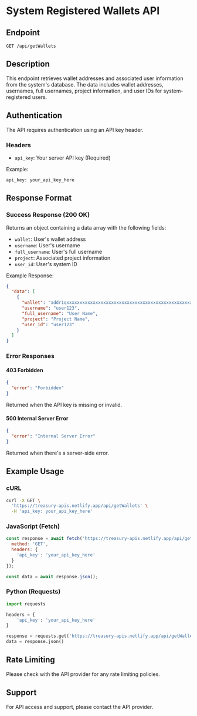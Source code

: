 # System Registered Wallets API

## Endpoint
```
GET /api/getWallets
```

## Description
This endpoint retrieves wallet addresses and associated user information from the system's database. The data includes wallet addresses, usernames, full usernames, project information, and user IDs for system-registered users.

## Authentication
The API requires authentication using an API key header.

### Headers
- `api_key`: Your server API key (Required)

Example:
```
api_key: your_api_key_here
```

## Response Format

### Success Response (200 OK)
Returns an object containing a data array with the following fields:
- `wallet`: User's wallet address
- `username`: User's username
- `full_username`: User's full username
- `project`: Associated project information
- `user_id`: User's system ID

Example Response:
```json
{
  "data": [
    {
      "wallet": "addr1qxxxxxxxxxxxxxxxxxxxxxxxxxxxxxxxxxxxxxxxxxxxxxxxxxxxxxxxxxxx",
      "username": "user123",
      "full_username": "User Name",
      "project": "Project Name",
      "user_id": "user123"
    }
  ]
}
```

### Error Responses

#### 403 Forbidden
```json
{
  "error": "Forbidden"
}
```
Returned when the API key is missing or invalid.

#### 500 Internal Server Error
```json
{
  "error": "Internal Server Error"
}
```
Returned when there's a server-side error.

## Example Usage

### cURL
```bash
curl -X GET \
  'https://treasury-apis.netlify.app/api/getWallets' \
  -H 'api_key: your_api_key_here'
```

### JavaScript (Fetch)
```javascript
const response = await fetch('https://treasury-apis.netlify.app/api/getWallets', {
  method: 'GET',
  headers: {
    'api_key': 'your_api_key_here'
  }
});

const data = await response.json();
```

### Python (Requests)
```python
import requests

headers = {
    'api_key': 'your_api_key_here'
}

response = requests.get('https://treasury-apis.netlify.app/api/getWallets', headers=headers)
data = response.json()
```

## Rate Limiting
Please check with the API provider for any rate limiting policies.

## Support
For API access and support, please contact the API provider. 